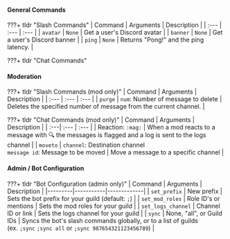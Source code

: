 
#### General Commands

???+ tldr "Slash Commands"
    | Command | Arguments | Description |
    | :--- | :--- | :--- |
    | `avatar` | `None` | Get a user's Discord avatar |
    | `banner` | `None` | Get a user's Discord banner |
    | `ping` | `None` | Returns "Pong!" and the ping latency. |

???+ tldr "Chat Commands"

#### Moderation

???+ tldr "Slash Commands (mod only)"
    | Command | Arguments | Description |
    | :--- | :--- | :--- |
    | `purge` | `num`: Number of message to delete | Deletes the specified number of message from the current channel. |

???+ tldr "Chat Commands (mod only)"
    | Command | Arguments | Description |
    | :---| :--- | :--- |
    | Reaction: `:mag:` | When a mod reacts to a message with :mag: the messages is flagged and a log is sent to the logs channel |
    | `moveto` | `channel`: Destination channel<br>`message id`: Message to be moved | Move a message to a specific channel |

#### Admin / Bot Configuration

???+ tldr "Bot Configuration (admin only)"
    | Command | Arguments | Description |
    |---------|-----------|-------------|
    | `set_prefix` | New prefix | Sets the bot prefix for your guild (default: `;`) |
    | `set_mod_roles` | Role ID's or mentions | Sets the mod roles for your guild |
    | `set_logs_channel` | Channel ID or link | Sets the logs channel for your guild |
    | `sync` | None, "all", or Guild IDs | Syncs the bot's slash commands globally, or to a list of guilds</br>(ex. `;sync` `;sync all` or `;sync 987654321123456789`) |